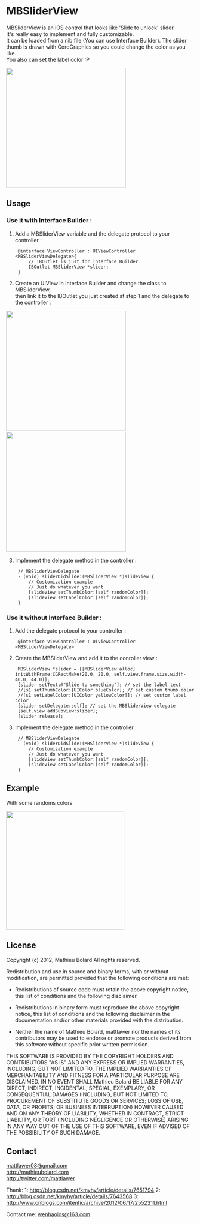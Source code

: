 MBSliderView
========

MBSliderView is an iOS control that looks like 'Slide to unlock' slider.<br />
It's really easy to implement and fully customizable.<br />
It can be loaded from a nib file (You can use Interface Builder).
The slider thumb is drawn with CoreGraphics so you could change the color as you like.<br />
You also can set the label color :P<br />

<img width=320 src="http://img204.imageshack.us/img204/2815/capturedcran20120728204.png"/>


Usage
-----

### Use it with Interface Builder : ###

1. Add a MBSliderView variable and the delegate protocol to your controller  :
	
		@interface ViewController : UIViewController <MBSliderViewDelegate>{
			// IBOutlet is just for Interface Builder
			IBOutlet MBSliderView *slider;
		}
	
2. Create an UIView in Interface Builder and change the class to MBSliderView,<br />
	then link it to the IBOutlet you just created at step 1 and the delegate to the controller :

<img width=320 src="http://img820.imageshack.us/img820/1002/slideviewib1.png"/>&nbsp;<img width=320 src="http://img39.imageshack.us/img39/720/slideviewib2.png"/>

3. Implement the delegate method in the controller :
	
		// MBSliderViewDelegate
		- (void) sliderDidSlide:(MBSliderView *)slideView {
			// Customization example
			// Just do whatever you want
			[slideView setThumbColor:[self randomColor]];
			[slideView setLabelColor:[self randomColor]];
		}


### Use it without Interface Builder : ###

1. Add the delegate protocol to your controller :
	
		@interface ViewController : UIViewController <MBSliderViewDelegate>
	
2. Create the MBSliderView and add it to the conroller view :

		MBSliderView *slider = [[MBSliderView alloc] initWithFrame:CGRectMake(20.0, 20.0, self.view.frame.size.width-40.0, 44.0)];
		[slider setText:@"Slide to something"]; // set the label text
		//[s1 setThumbColor:[UIColor blueColor]; // set custom thumb color
		//[s1 setLabelColor:[UIColor yellowColor]]; // set custom label color
		[slider setDelegate:self]; // set the MBSliderView delegate
		[self.view addSubview:slider];
		[slider release];
    
3. Implement the delegate method in the controller :
	
		// MBSliderViewDelegate
		- (void) sliderDidSlide:(MBSliderView *)slideView {
			// Customization example
			// Just do whatever you want
			[slideView setThumbColor:[self randomColor]];
			[slideView setLabelColor:[self randomColor]];
		}
    
    
Example
-------

With some randoms colors

<img width=316 src="http://img607.imageshack.us/img607/2592/capturedcran20120728203.png"/>

    
License
-------

Copyright (c) 2012, Mathieu Bolard
All rights reserved.

Redistribution and use in source and binary forms, with or without modification, are permitted provided that the following conditions are met:
 
* Redistributions of source code must retain the above copyright notice, this list of conditions and the following disclaimer.
 
* Redistributions in binary form must reproduce the above copyright notice, this list of conditions and the following disclaimer in the documentation and/or other materials provided with the distribution.

* Neither the name of Mathieu Bolard, mattlawer nor the names of its contributors may be used to endorse or promote products derived from this software without specific prior written permission.

THIS SOFTWARE IS PROVIDED BY THE COPYRIGHT HOLDERS AND CONTRIBUTORS "AS IS" AND ANY EXPRESS OR IMPLIED WARRANTIES, INCLUDING, BUT NOT LIMITED TO, THE IMPLIED WARRANTIES OF MERCHANTABILITY AND FITNESS FOR A PARTICULAR PURPOSE ARE DISCLAIMED. IN NO EVENT SHALL Mathieu Bolard BE LIABLE FOR ANY DIRECT, INDIRECT, INCIDENTAL, SPECIAL, EXEMPLARY, OR CONSEQUENTIAL DAMAGES (INCLUDING, BUT NOT LIMITED TO, PROCUREMENT OF SUBSTITUTE GOODS OR SERVICES; LOSS OF USE, DATA, OR PROFITS; OR BUSINESS INTERRUPTION) HOWEVER CAUSED AND ON ANY THEORY OF LIABILITY, WHETHER IN CONTRACT, STRICT LIABILITY, OR TORT (INCLUDING NEGLIGENCE OR OTHERWISE) ARISING IN ANY WAY OUT OF THE USE OF THIS SOFTWARE, EVEN IF ADVISED OF THE POSSIBILITY OF SUCH DAMAGE.

Contact
-------

mattlawer08@gmail.com<br />
http://mathieubolard.com<br />
http://twitter.com/mattlawer

Thank:
1: http://blog.csdn.net/kmyhy/article/details/7651794
2: http://blog.csdn.net/kmyhy/article/details/7643568
3: http://www.cnblogs.com/itentic/archive/2012/06/17/2552311.html

Contact me:
wenhaoios@163.com
